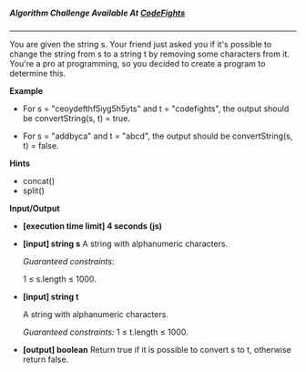 ##### Algorithm Challenge Available At [CodeFights](https://codefights.com/challenge/DF6j9AcQSCGtLonyM)
---
You are given the string s. Your friend just asked you if it's possible to change the string from s to a string t by removing some characters from it. You're a pro at programming, so you decided to create a program to determine this.

**Example**
-   For s = "ceoydefthf5iyg5h5yts" and t = "codefights", the output should be
convertString(s, t) = true.

-   For s = "addbyca" and t = "abcd", the output should be
convertString(s, t) = false.

**Hints**
-   concat()
-   split()

**Input/Output**

- **[execution time limit] 4 seconds (js)**
- **[input] string s**
    A string with alphanumeric characters.

    *Guaranteed constraints:*

    1 ≤ s.length ≤ 1000.

- **[input] string t**

    A string with alphanumeric characters.

    *Guaranteed constraints:*
    1 ≤ t.length ≤ 1000.

-   **[output] boolean**
    Return true if it is possible to convert s to t, otherwise return false.
